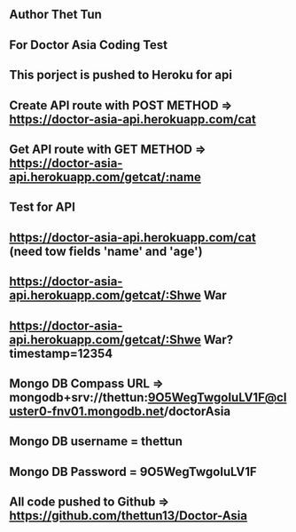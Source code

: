 ## Author Thet Tun
## For Doctor Asia Coding Test
## This porject is pushed to Heroku for api
## Create API route with POST METHOD => https://doctor-asia-api.herokuapp.com/cat
## Get API route with GET METHOD => https://doctor-asia-api.herokuapp.com/getcat/:name

## Test for API
## https://doctor-asia-api.herokuapp.com/cat (need tow fields 'name' and 'age')
## https://doctor-asia-api.herokuapp.com/getcat/:Shwe War 
## https://doctor-asia-api.herokuapp.com/getcat/:Shwe War?timestamp=12354 

## Mongo DB Compass URL => mongodb+srv://thettun:9O5WegTwgoIuLV1F@cluster0-fnv01.mongodb.net/doctorAsia
## Mongo DB username = thettun
## Mongo DB Password = 9O5WegTwgoIuLV1F
## All code pushed to Github => https://github.com/thettun13/Doctor-Asia